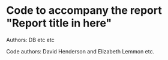 # Code to accompany the report "Report title in here"

Authors: DB etc etc

Code authors: David Henderson and Elizabeth Lemmon etc.

